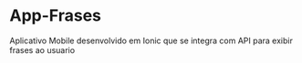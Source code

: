 # App-Frases
Aplicativo Mobile desenvolvido em Ionic que se integra com API para exibir frases ao usuario
